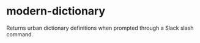 # modern-dictionary
Returns urban dictionary definitions when prompted through a Slack slash command.
